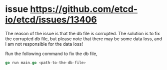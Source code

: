 issue https://github.com/etcd-io/etcd/issues/13406
======
The reason of the issue is that the db file is corrupted. The solution is to fix the corrupted
db file, but please note that there may be some data loss, and I am not responsible for the data loss!

Run the following command to fix the db file,
```go
go run main.go <path-to-the-db-file>
```